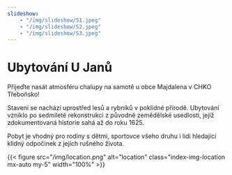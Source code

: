 ```yaml
---
slideshow:
    - "/img/slideshow/S1.jpeg"
    - "/img/slideshow/S2.jpeg"
    - "/img/slideshow/S3.jpeg"
---
```


# Ubytování U&nbsp;Janů

Přijeďte nasát atmosféru chalupy na samotě u obce Majdalena v CHKO Třeboňsko!

Stavení se nachází uprostřed lesů a rybníků v poklidné přírodě. Ubytování vzniklo po sedmileté rekonstrukci z původně zemědělské usedlosti, jejíž zdokumentovaná historie sahá až do roku 1625.

Pobyt je vhodný pro rodiny s dětmi, sportovce všeho druhu i lidi hledající klidný odpočinek z jejich rušného života.

{{< figure src="/img/location.png" alt="location" class="index-img-location mx-auto my-5" width="100%" >}}
